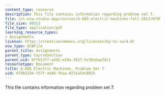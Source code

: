 ```yaml
---
content_type: resource
description: This file contains information regarding problem set 7.
file: /ol-ocw-studio-app/courses/6-685-electric-machines-fall-2013/079b5194f57f4a90f6aa027ea54c8925_MIT6_685F13_ps07.pdf
file_size: 90313
file_type: application/pdf
learning_resource_types:
- Assignments
license: https://creativecommons.org/licenses/by-nc-sa/4.0/
ocw_type: OCWFile
parent_title: Assignments
parent_type: CourseSection
parent_uid: 6ffb13f7-a392-e19a-3527-5c38a5aa7dc1
resourcetype: Document
title: 6.685 Electric Machines, Problem Set 7
uid: 079b5194-f57f-4a90-f6aa-027ea54c8925
---
```

This file contains information regarding problem set 7.